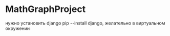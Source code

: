 # MathGraphProject
нужно установить django
pip --install django, желательно в виртуальном окружении 
